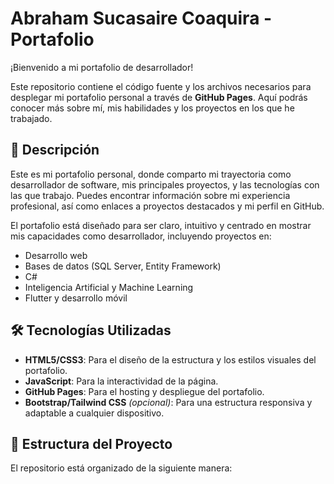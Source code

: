 # Abraham Sucasaire Coaquira - Portafolio

¡Bienvenido a mi portafolio de desarrollador!

Este repositorio contiene el código fuente y los archivos necesarios para desplegar mi portafolio personal a través de **GitHub Pages**. Aquí podrás conocer más sobre mí, mis habilidades y los proyectos en los que he trabajado.

## 🚀 Descripción

Este es mi portafolio personal, donde comparto mi trayectoria como desarrollador de software, mis principales proyectos, y las tecnologías con las que trabajo. Puedes encontrar información sobre mi experiencia profesional, así como enlaces a proyectos destacados y mi perfil en GitHub.

El portafolio está diseñado para ser claro, intuitivo y centrado en mostrar mis capacidades como desarrollador, incluyendo proyectos en:
- Desarrollo web
- Bases de datos (SQL Server, Entity Framework)
- C#
- Inteligencia Artificial y Machine Learning
- Flutter y desarrollo móvil

## 🛠️ Tecnologías Utilizadas

- **HTML5/CSS3**: Para el diseño de la estructura y los estilos visuales del portafolio.
- **JavaScript**: Para la interactividad de la página.
- **GitHub Pages**: Para el hosting y despliegue del portafolio.
- **Bootstrap/Tailwind CSS** *(opcional)*: Para una estructura responsiva y adaptable a cualquier dispositivo.

## 📂 Estructura del Proyecto

El repositorio está organizado de la siguiente manera:

